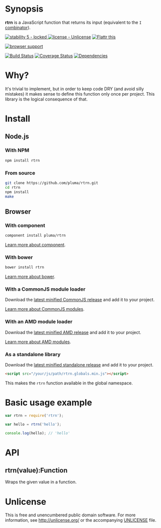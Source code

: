 # Synopsis

**rtrn** is a JavaScript function that returns its input (equivalent to the `I` [combinator](http://en.wikipedia.org/wiki/Combinatory_logic)).

[![stability 5 - locked](http://b.repl.ca/v1/stability-5_--_locked-blue.png)
](http://nodejs.org/api/documentation.html#documentation_stability_index) [![license - Unlicense](http://b.repl.ca/v1/license-Unlicense-lightgrey.png)](http://unlicense.org/) [![Flattr this](https://api.flattr.com/button/flattr-badge-large.png)](https://flattr.com/submit/auto?user_id=pluma&url=https://github.com/pluma/rtrn)

[![browser support](https://ci.testling.com/pluma/rtrn.png)](https://ci.testling.com/pluma/rtrn)

[![Build Status](https://travis-ci.org/pluma/rtrn.png?branch=master)](https://travis-ci.org/pluma/rtrn) [![Coverage Status](https://coveralls.io/repos/pluma/rtrn/badge.png?branch=master)](https://coveralls.io/r/pluma/rtrn?branch=master) [![Dependencies](https://david-dm.org/pluma/rtrn.png?theme=shields.io)](https://david-dm.org/pluma/rtrn)

# Why?

It's trivial to implement, but in order to keep code DRY (and avoid silly mistakes) it makes sense to define this function only once per project. This library is the logical consequence of that.

# Install

## Node.js

### With NPM

```sh
npm install rtrn
```

### From source

```sh
git clone https://github.com/pluma/rtrn.git
cd rtrn
npm install
make
```

## Browser

### With component

```sh
component install pluma/rtrn
```

[Learn more about component](https://github.com/component/component).

### With bower

```sh
bower install rtrn
```

[Learn more about bower](https://github.com/twitter/bower).

### With a CommonJS module loader

Download the [latest minified CommonJS release](https://raw.github.com/pluma/rtrn/master/dist/rtrn.min.js) and add it to your project.

[Learn more about CommonJS modules](http://wiki.commonjs.org/wiki/Modules/1.1).

### With an AMD module loader

Download the [latest minified AMD release](https://raw.github.com/pluma/rtrn/master/dist/rtrn.amd.min.js) and add it to your project.

[Learn more about AMD modules](http://requirejs.org/docs/whyamd.html).

### As a standalone library

Download the [latest minified standalone release](https://raw.github.com/pluma/rtrn/master/dist/rtrn.globals.min.js) and add it to your project.

```html
<script src="/your/js/path/rtrn.globals.min.js"></script>
```

This makes the `rtrn` function available in the global namespace.

# Basic usage example

```javascript
var rtrn = require('rtrn');

var hello = rtrn('hello');

console.log(hello); // 'hello'
```

# API

## rtrn(value):Function

Wraps the given value in a function.

# Unlicense

This is free and unencumbered public domain software. For more information, see http://unlicense.org/ or the accompanying [UNLICENSE](https://github.com/pluma/rtrn/blob/master/UNLICENSE) file.
